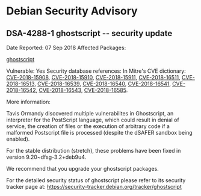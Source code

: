 
Debian Security Advisory
========================


DSA-4288-1 ghostscript -- security update
-----------------------------------------



Date Reported:
07 Sep 2018
Affected Packages:

[ghostscript](https://packages.debian.org/src:ghostscript)

Vulnerable:
Yes
Security database references:
In Mitre's CVE dictionary: [CVE-2018-15908](https://security-tracker.debian.org/tracker/CVE-2018-15908), [CVE-2018-15910](https://security-tracker.debian.org/tracker/CVE-2018-15910), [CVE-2018-15911](https://security-tracker.debian.org/tracker/CVE-2018-15911), [CVE-2018-16511](https://security-tracker.debian.org/tracker/CVE-2018-16511), [CVE-2018-16513](https://security-tracker.debian.org/tracker/CVE-2018-16513), [CVE-2018-16539](https://security-tracker.debian.org/tracker/CVE-2018-16539), [CVE-2018-16540](https://security-tracker.debian.org/tracker/CVE-2018-16540), [CVE-2018-16541](https://security-tracker.debian.org/tracker/CVE-2018-16541), [CVE-2018-16542](https://security-tracker.debian.org/tracker/CVE-2018-16542), [CVE-2018-16543](https://security-tracker.debian.org/tracker/CVE-2018-16543), [CVE-2018-16585](https://security-tracker.debian.org/tracker/CVE-2018-16585).  

More information:

Tavis Ormandy discovered multiple vulnerabilites in Ghostscript, an
interpreter for the PostScript language, which could result in denial of
service, the creation of files or the execution of arbitrary code if a
malformed Postscript file is processed (despite the dSAFER sandbox being
enabled).


For the stable distribution (stretch), these problems have been fixed in
version 9.20~dfsg-3.2+deb9u4.


We recommend that you upgrade your ghostscript packages.


For the detailed security status of ghostscript please refer to
its security tracker page at:
<https://security-tracker.debian.org/tracker/ghostscript>





